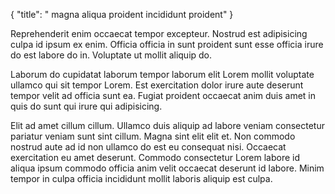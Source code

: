 {
  "title": " magna aliqua proident incididunt proident"
}

Reprehenderit enim occaecat tempor excepteur. Nostrud est adipisicing culpa id ipsum ex enim. Officia officia in sunt proident sunt esse officia irure do est labore do in. Voluptate ut mollit aliquip do.

Laborum do cupidatat laborum tempor laborum elit Lorem mollit voluptate ullamco qui sit tempor Lorem. Est exercitation dolor irure aute deserunt tempor velit ad officia sunt ea. Fugiat proident occaecat anim duis amet in quis do sunt qui irure qui adipisicing.

Elit ad amet cillum cillum. Ullamco duis aliquip ad labore veniam consectetur pariatur veniam sunt sint cillum. Magna sint elit elit et. Non commodo nostrud aute ad id non ullamco do est eu consequat nisi. Occaecat exercitation eu amet deserunt. Commodo consectetur Lorem labore id aliqua ipsum commodo officia anim velit occaecat deserunt id labore. Minim tempor in culpa officia incididunt mollit laboris aliquip est culpa.